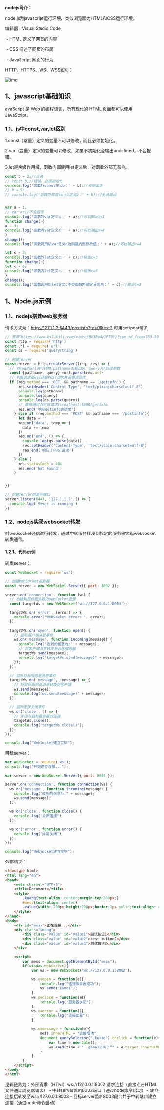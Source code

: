 **nodejs简介：**

node.js为javascript运行环境，类似浏览器为HTML和CSS运行环境。

编辑器：Visual Studio Code

・HTML 定义了网页的内容

・CSS 描述了网页的布局

・JavaScript 网页的行为

HTTP、HTTPS、WS、WSS区别：

![img](assets/bg2017051503.jpg)







## 1、javascript基础知识

avaScript 是 Web 的编程语言，所有现代的 HTML 页面都可以使用 JavaScript。

### 1.1、js中const,var,let区别

1.const（常量）定义的变量不可以修改，而且必须初始化。

2.var（变量）定义的变量可以修改，如果不初始化会输出undefined，不会报错。

3.let是块级作用域，函数内部使用let定义后，对函数外部无影响。

```javascript
const b = 2;//正确
// const b;//错误，必须初始化 
console.log('函数外const定义b：' + b);//有输出值
// b = 5;
// console.log('函数外修改const定义b：' + b);//无法输出 


var a = 1;
// var a;//不会报错
console.log('函数外var定义a：' + a);//可以输出a=1
function change(){
a = 4;
console.log('函数内var定义a：' + a);//可以输出a=4
} 
change();
console.log('函数调用后var定义a为函数内部修改值：' + a);//可以输出a=4

let c = 3;
console.log('函数外let定义c：' + c);//输出c=3
function change(){
let c = 6;
console.log('函数内let定义c：' + c);//输出c=6
} 
change();
console.log('函数调用后let定义c不受函数内部定义影响：' + c);//输出c=3
```



## 1、Node.js示例

### 1.1、nodejs搭建web服务器

请求方式为：http://127.1.1.2:6443/postinfo?test1&test2  可用get/post请求

```javascript
// 来源“https://www.bilibili.com/video/BV1Bp4y1P73Y/?spm_id_from=333.337.search-card.all.click&vd_source=c72f3b18d4102d04acc65f53171cc909
const http = require('http')
const url = require('url')
const qs = require('querystring')

// 创建server
const server = http.createServer((req, res) => {
  // 对req的url进行转换,pathname为接口名，query为?后续参数
  const {pathname, query} =url.parse(req.url)
  // 判断请求是GET还是POST请求并设置返回体
  if (req.method === 'GET' && pathname == '/getinfo') {
      res.setHeader('Content-Type', 'text/plain;charset=utf-8')
      console.log(pathname)
      console.log(query)
      console.log(qs.parse(query))
      // 直接通过浏览器请求locoalhost:3000/getinfo
      res.end('响应getinfo的请求')
    } else if (req.method === 'POST' && pathname === '/postinfo'){
      let data = ''
      req.on('data', temp => {
        data += temp
      })
      req.on('end', () => {
        console.log(qs.parse(data))
        res.setHeader('Content-Type', 'text/plain;charset=utf-8')
        res.end('响应了POST请求')
      })
    } else {
      res.statusCode = 404
      res.end('Not Found')
    }


})

// 创建server的监听端口
server.listen(6443, '127.1.1.2',() => {
  console.log('Sever is running')
})
```



### 1.2、nodejs实现websocket转发

对websocket通信进行转发，通过中转服务转发到指定的服务器实现websocket转发通信。

#### 1.2.1、代码示例

转发server：

```javascript
const WebSocket = require('ws');

// 创建WebSocket服务器
const server = new WebSocket.Server({ port: 8002 });

server.on('connection', function (ws) {
  // 创建到目标服务器的WebSocket连接
  const targetWs = new WebSocket('ws://127.0.0.1:8003');

  targetWs.on('error', (error) => {
    console.error('WebSocket error: ', error);
  });

  targetWs.on('open', function open() {
    // 监听客户端消息事件
    ws.on('message', function incoming(message) {
      console.log("收到的信息为:" + message);
      // 将客户端消息转发到目标服务器
      targetWs.send(message);
      console.log("targetWs.send(message)" + message);
    });
  });

  // 监听目标服务器消息事件
  targetWs.on('message', (message) => {
    // 将目标服务器消息转发给客户端
    ws.send(message);
    console.log("ws.send(message)" + message);
  });

  // 监听连接关闭事件
  ws.on('close', () => {
    // 关闭与目标服务器的连接
    targetWs.close();
    console.log("targetWs.close()");
  });
});

console.log("WebSocket建立完毕");
```

目标server：

```javascript
var WebSocket = require('ws');
console.log("开始建立连接...");

var server = new WebSocket.Server({ port: 8003 });

server.on('connection', function connection(ws) {
  ws.on('message', function incoming(message) {
    console.log("收到的信息为:" + message);
    ws.send(message);
  });

  ws.on('close', function close() {
    console.log("关闭连接");
  });

  ws.on('error', function error() {
    console.log("异常关闭");
  });
});

console.log("WebSocket建立完毕");
```

外部请求：

```html
<!doctype html>
<html lang="en">
<head>
    <meta charset="UTF-8">
    <title>Document</title>
    <style>
        .kuang{text-align: center;margin-top:200px;}
        #mess{text-align: center}
        .value{width: 200px;height:200px;border:1px solid;text-align: center;line-height: 200px;display: inline-block;}
    </style>
</head>
<body>
    <div id="mess">正在连接...</div>
    <div class="kuang">
        <div class="value" id="value1">测试按钮1</div>
        <div class="value" id="value2">test button2</div>
        <div class="value" id="value3">测试按钮3</div>
    </div>

    <script>
        var mess = document.getElementById("mess");
        if(window.WebSocket){
            var ws = new WebSocket('ws://127.0.0.1:8002');

            ws.onopen = function(e){
                console.log("连接服务器成功");
                ws.send("game1");
            }
            ws.onclose = function(e){
                console.log("服务器关闭");
            }
            ws.onerror = function(){
                console.log("连接出错");
            }

            ws.onmessage = function(e){
                mess.innerHTML = "连接成功"
                document.querySelector(".kuang").onclick = function(e){
                    var time = new Date();
                    ws.send(time + "  game1点击了“" + e.target.innerHTML+"”");
                }
            }
        }
    </script>
</body>
</html>
```

逻辑链路为：外部请求（HTMl）ws://127.0.0.1:8002 请求连接（直接点击HTML文件通过浏览器请求） - 中转server监听8002端口（通过node命令启动） - 建立连接后转发至ws://127.0.0.1:8003 - 目标server监听8003段口并于中转端口建立连接（通过node命令启动）





